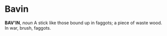 # Bavin

**BAV'IN**, _noun_ A stick like those bound up in faggots; a piece of waste wood. In war, brush, faggots.